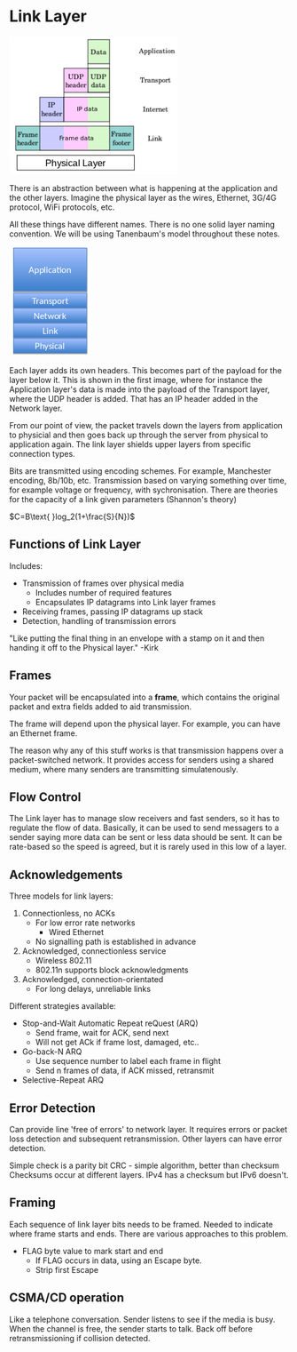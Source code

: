# Link Layer

![](Link1.png)

There is an abstraction between what is happening at the application and the other layers.
Imagine the physical layer as the wires, Ethernet, 3G/4G protocol, WiFi protocols, etc.

All these things have different names. There is no one solid layer naming convention. We will be using Tanenbaum's model throughout these notes.

![Tanenbaum's Model](Link2.png)

Each layer adds its own headers. This becomes part of the payload for the layer below it. This is shown in the first image, where for instance the Application layer's data is made into the payload of the Transport layer, where the UDP header is added. That has an IP header added in the Network layer.

From our point of view, the packet travels down the layers from application to physicial and then goes back up through the server from physical to application again. The link layer shields upper layers from specific connection types.

Bits are transmitted using encoding schemes. For example, Manchester encoding, 8b/10b, etc. Transmission based on varying something over time, for example voltage or frequency, with sychronisation.
There are theories for the capacity of a link given parameters (Shannon's theory)

$C=B\text{ }log_2(1+\frac{S}{N})$

## Functions of Link Layer

Includes:

* Transmission of frames over physical media
  * Includes number of required features
  * Encapsulates IP datagrams into Link layer frames
* Receiving frames, passing IP datagrams up stack
* Detection, handling of transmission errors

"Like putting the final thing in an envelope with a stamp on it and then handing it off to the Physical layer." -Kirk

## Frames

Your packet will be encapsulated into a **frame**, which contains the original packet and extra fields added to aid transmission.

The frame will depend upon the physical layer. For example, you can have an Ethernet frame.

The reason why any of this stuff works is that transmission happens over a packet-switched network. It provides access for senders using a shared medium, where many senders are transmitting simulatenously.

## Flow Control

The Link layer has to manage slow receivers and fast senders, so it has to regulate the flow of data. Basically, it can be used to send messagers to a sender saying more data can be sent or less data should be sent. It can be rate-based so the speed is agreed, but it is rarely used in this low of a layer.

## Acknowledgements

Three models for link layers:

1. Connectionless, no ACKs
   * For low error rate networks
     * Wired Ethernet
   * No signalling path is established in advance
2. Acknowledged, connectionless service
   * Wireless 802.11
   * 802.11n supports block acknowledgments
3. Acknowledged, connection-orientated
   * For long delays, unreliable links

Different strategies available:

* Stop-and-Wait Automatic Repeat reQuest (ARQ)
  * Send frame, wait for ACK, send next
  * Will not get ACk if frame lost, damaged, etc..
* Go-back-N ARQ
  * Use sequence number to label each frame in flight
  * Send n frames of data, if ACK missed, retransmit
* Selective-Repeat ARQ

## Error Detection

Can provide line 'free of errors' to network layer. It requires errors or packet loss detection and subsequent retransmission. Other layers can have error detection.

Simple check is a parity bit
CRC - simple algorithm, better than checksum
Checksums occur at different layers. IPv4 has a checksum but IPv6 doesn't.

## Framing

Each sequence of link layer bits needs to be framed. Needed to indicate where frame starts and ends. There are various approaches to this problem.

* FLAG byte value to mark start and end
  * If FLAG occurs in data, using an Escape byte.
  * Strip first Escape 

## CSMA/CD operation

Like a telephone conversation. Sender listens to see if the media is busy. When the channel is free, the sender starts to talk. Back off before retransmissioning if collision detected.
